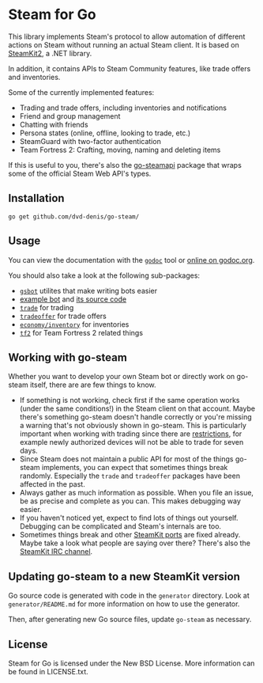 # Steam for Go

This library implements Steam's protocol to allow automation of different actions on Steam without running an actual Steam client. It is based on [SteamKit2](https://github.com/SteamRE/SteamKit), a .NET library.

In addition, it contains APIs to Steam Community features, like trade offers and inventories.

Some of the currently implemented features:

  * Trading and trade offers, including inventories and notifications
  * Friend and group management
  * Chatting with friends
  * Persona states (online, offline, looking to trade, etc.)
  * SteamGuard with two-factor authentication
  * Team Fortress 2: Crafting, moving, naming and deleting items

If this is useful to you, there's also the [go-steamapi](https://github.com/dvd-denis/go-steam/api) package that wraps some of the official Steam Web API's types.

## Installation

    go get github.com/dvd-denis/go-steam/

## Usage

You can view the documentation with the [`godoc`](http://golang.org/cmd/godoc) tool or
[online on godoc.org](http://godoc.org/github.com/dvd-denis/go-steam/).

You should also take a look at the following sub-packages:

  * [`gsbot`](http://godoc.org/github.com/dvd-denis/go-steam/gsbot) utilites that make writing bots easier
  * [example bot](http://godoc.org/github.com/dvd-denis/go-steam/gsbot/gsbot) and [its source code](https://github.com/dvd-denis/go-steam/blob/master/gsbot/gsbot/gsbot.go)
  * [`trade`](http://godoc.org/github.com/dvd-denis/go-steam/trade) for trading
  * [`tradeoffer`](http://godoc.org/github.com/dvd-denis/go-steam/tradeoffer) for trade offers
  * [`economy/inventory`](http://godoc.org/github.com/dvd-denis/go-steam/economy/inventory) for inventories
  * [`tf2`](http://godoc.org/github.com/dvd-denis/go-steam/tf2) for Team Fortress 2 related things

## Working with go-steam

Whether you want to develop your own Steam bot or directly work on go-steam itself, there are are few things to know.

 * If something is not working, check first if the same operation works (under the same conditions!) in the Steam client on that account. Maybe there's something go-steam doesn't handle correctly or you're missing a warning that's not obviously shown in go-steam. This is particularly important when working with trading since there are [restrictions](https://support.steampowered.com/kb_article.php?ref=1047-edfm-2932), for example newly authorized devices will not be able to trade for seven days.
 * Since Steam does not maintain a public API for most of the things go-steam implements, you can expect that sometimes things break randomly. Especially the `trade` and `tradeoffer` packages have been affected in the past.
 * Always gather as much information as possible. When you file an issue, be as precise and complete as you can. This makes debugging way easier.
 * If you haven't noticed yet, expect to find lots of things out yourself. Debugging can be complicated and Steam's internals are too.
 * Sometimes things break and other [SteamKit ports](https://github.com/SteamRE/SteamKit/wiki/Ports) are fixed already. Maybe take a look what people are saying over there? There's also the [SteamKit IRC channel](https://github.com/SteamRE/SteamKit/wiki#contact).

## Updating go-steam to a new SteamKit version

Go source code is generated with code in the `generator` directory.
Look at `generator/README.md` for more information on how to use the generator.

Then, after generating new Go source files, update `go-steam` as necessary.

## License

Steam for Go is licensed under the New BSD License. More information can be found in LICENSE.txt.
